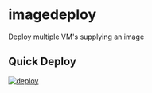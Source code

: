# imagedeploy
Deploy multiple VM's supplying an image


## Quick Deploy

[![deploy](https://raw.githubusercontent.com/towilde/imagedeploy/DeployToAzurePic.png)](https://portal.azure.com/#create/Microsoft.Template/uri/https%3A%2F%2Fraw.githubusercontent.com%2Ftowilde%2Fimagedeploy%2Fmaster%2Fazuredeploy.json)